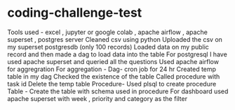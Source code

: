 # coding-challenge-test
Tools used - excel , jupyter or google colab , apache airflow , apache superset , postgres server 
Cleaned csv using python 
Uploaded the csv on my superset postgresdb (only 100 records)
Loaded data on my public record and then made a dag to load data into the table
For postgresql I have used apache superset and queried all the questions
Used apache airflow for aggregration 
For aggregation -
Dag-
cron job for 24 hr 
Created temp table in my dag 
Checked the existence of the table
Called procedure with task id 
Delete the temp table 
Procedure-
Used plsql to create procedure 
Table -
Create the table with schema used in procedure 
For dashboard used apache superset with week , priority and category as the filter

